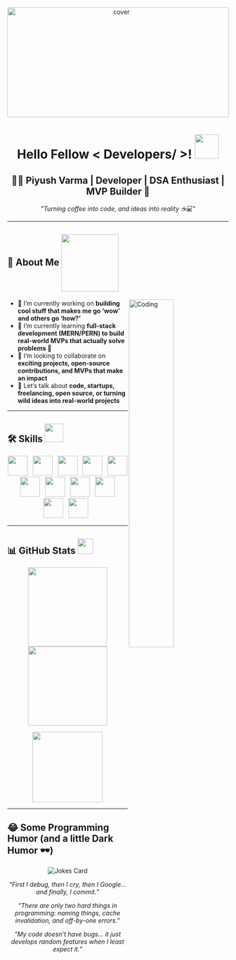 <div align="center">
  <img width="100%" height="250px" src="https://raw.githubusercontent.com/rahulbanerjee26/githubProfileReadmeGenerator/main/banners/banner7.png" alt="cover" />
</div>

<h1 align="center"> Hello Fellow < Developers/ >! <img src="https://raw.githubusercontent.com/rahulbanerjee26/githubProfileReadmeGenerator/main/gifs/wave.gif" width="55px" height="55px"> </h1>

<div align="center">
  <h2>👨‍💻 Piyush Varma | Developer | DSA Enthusiast | MVP Builder 🚀</h2>
  <p><i>"Turning coffee into code, and ideas into reality ☕💻"</i></p>
</div>

---

## 🚀 About Me <img src="https://raw.githubusercontent.com/rahulbanerjee26/githubProfileReadmeGenerator/main/gifs/eatSleepCodeRepeat.gif" width="130px" height="130px" align="center">
<img width="45%" align="right" alt="Coding" src="https://raw.githubusercontent.com/rahulbanerjee26/githubProfileReadmeGenerator/main/gifs/git-header.svg" />

- 🔭 I’m currently working on **building cool stuff that makes me go ‘wow’ and others go ‘how?’**  
- 🌱 I’m currently learning **full-stack development (MERN/PERN) to build real-world MVPs that actually solve problems 🚀**  
- 👯 I’m looking to collaborate on **exciting projects, open-source contributions, and MVPs that make an impact**  
- 💬 Let’s talk about **code, startups, freelancing, open source, or turning wild ideas into real-world projects**  

---

## 🛠️ Skills <img src="https://raw.githubusercontent.com/rahulbanerjee26/githubProfileReadmeGenerator/main/gifs/code.gif" width="42px" height="42px">

<p align="center">
  <img width="45px" src="https://raw.githubusercontent.com/rahulbanerjee26/githubAboutMeGenerator/main/icons/reactjs.svg"/> &nbsp;
  <img width="45px" src="https://raw.githubusercontent.com/rahulbanerjee26/githubAboutMeGenerator/main/icons/javascript.svg"/> &nbsp;
  <img width="45px" src="https://raw.githubusercontent.com/rahulbanerjee26/githubAboutMeGenerator/main/icons/c.svg"/> &nbsp;
  <img width="45px" src="https://raw.githubusercontent.com/rahulbanerjee26/githubAboutMeGenerator/main/icons/cpp.svg"/> &nbsp;
  <img width="45px" src="https://raw.githubusercontent.com/rahulbanerjee26/githubAboutMeGenerator/main/icons/nodejs.svg"/> &nbsp;
  <img width="45px" src="https://raw.githubusercontent.com/rahulbanerjee26/githubAboutMeGenerator/main/icons/express.svg"/> &nbsp;
  <img width="45px" src="https://raw.githubusercontent.com/rahulbanerjee26/githubAboutMeGenerator/main/icons/postman.svg"/> &nbsp;
  <img width="45px" src="https://raw.githubusercontent.com/rahulbanerjee26/githubAboutMeGenerator/main/icons/postgresql.svg"/> &nbsp;
  <img width="45px" src="https://raw.githubusercontent.com/rahulbanerjee26/githubAboutMeGenerator/main/icons/mysql.svg"/> &nbsp;
  <img width="45px" src="https://raw.githubusercontent.com/rahulbanerjee26/githubAboutMeGenerator/main/icons/docker.svg"/> &nbsp;
  <img width="45px" src="https://raw.githubusercontent.com/rahulbanerjee26/githubAboutMeGenerator/main/icons/mongodb.svg"/> &nbsp;
</p>

---

## 📊 GitHub Stats <img src="https://raw.githubusercontent.com/rahulbanerjee26/githubProfileReadmeGenerator/main/gifs/github.gif" width="35px" height="35px">

<p align="center">
  <img src="https://github-readme-stats.vercel.app/api?username=piyushGit1229&show_icons=true&theme=tokyonight&hide_border=true" height="180px"/>
  <img src="https://github-readme-streak-stats.herokuapp.com/?user=piyushGit1229&theme=tokyonight&hide_border=true" height="180px"/>
</p>

<p align="center">
  <img src="https://github-readme-stats.vercel.app/api/top-langs/?username=piyushGit1229&layout=compact&theme=tokyonight&hide_border=true" height="160px"/>
</p>

---

## 😂 Some Programming Humor (and a little Dark Humor 🕶️)

<p align="center">
  <img src="https://readme-jokes.vercel.app/api?theme=tokyonight" alt="Jokes Card"/>
</p>

<p align="center"><i>“First I debug, then I cry, then I Google… and finally, I commit.”</i></p>  
<p align="center"><i>“There are only two hard things in programming: naming things, cache invalidation, and off-by-one errors.”</i></p>  
<p align="center"><i>“My code doesn’t have bugs… it just develops random features when I least expect it.”</i></p>
